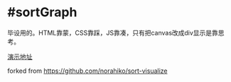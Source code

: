 #sortGraph
========
毕设用的。HTML靠蒙，CSS靠踩，JS靠凑，只有把canvas改成div显示是靠思考。

[演示地址](http://marzk.github.io/sortGraph/src/)

forked from https://github.com/norahiko/sort-visualize
